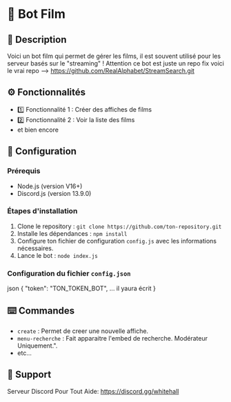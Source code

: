 # :robot: Bot Film

## :pencil: Description
Voici un bot film qui permet de gérer les films, il est souvent utilisé pour les serveur basés sur le "streaming" ! Attention ce bot est juste un repo fix voici le vrai repo --> https://github.com/RealAlphabet/StreamSearch.git

## :gear: Fonctionnalités
- :one: Fonctionnalité 1 : Créer des affiches de films 
- :two: Fonctionnalité 2 : Voir la liste des films 
- et bien encore

## :wrench: Configuration

### Prérequis
- Node.js (version V16+)
- Discord.js (version 13.9.0)

### Étapes d'installation
1. Clone le repository : `git clone https://github.com/ton-repository.git`
2. Installe les dépendances : `npm install`
3. Configure ton fichier de configuration `config.js` avec les informations nécessaires.
4. Lance le bot : `node index.js`

### Configuration du fichier `config.json`
json
{
  "token": "TON_TOKEN_BOT",
  ... il yaura écrit
}
## :keyboard: Commandes
- `create` : Permet de creer une nouvelle affiche.
- `menu-recherche` : Fait apparaitre l'embed de recherche. Modérateur Uniquement.".
- etc...

## :raised_hands: Support
Serveur Discord Pour Tout Aide: https://discord.gg/whitehall
